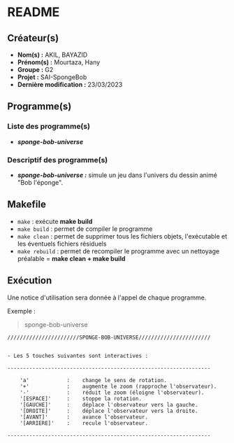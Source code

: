 # README

## Créateur(s)

- **Nom(s) :** AKIL, BAYAZID
- **Prénom(s) :** Mourtaza, Hany
- **Groupe :** G2
- **Projet :** SAI-SpongeBob
- **Dernière modification :** 23/03/2023

## Programme(s)

### Liste des programme(s)

- ***sponge-bob-universe***

### Descriptif des programme(s)

- ***sponge-bob-universe :*** simule un jeu dans l'univers du dessin animé "Bob l'éponge".

## Makefile

- `make` : exécute **make build**
- `make build` : permet de compiler le programme
- `make clean` : permet de supprimer tous les fichiers objets, l'exécutable et les éventuels fichiers résiduels
- `make rebuild` : permet de recompiler le programme avec un nettoyage préalable = **make clean + make build**

## Exécution

Une notice d'utilisation sera donnée à l'appel de chaque programme.

Exemple :

  > sponge-bob-universe 

    ///////////////////////SPONGE-BOB-UNIVERSE///////////////////////


    - Les 5 touches suivantes sont interactives :

    -----------------------------------------------------------------

        'a'            :    change le sens de rotation.
        '+'            :    augmente le zoom (rapproche l'observateur).
        '-'            :    réduit le zoom (éloigne l'observateur).
        '[ESPACE]'     :    stoppe la rotation.
        '[GAUCHE]'     :    déplace l'observateur vers la gauche.
        '[DROITE]'     :    déplace l'observateur vers la droite.
        '[AVANT]'      :    avance l'observateur.
        '[ARRIERE]'    :    recule l'observateur.

    -----------------------------------------------------------------
